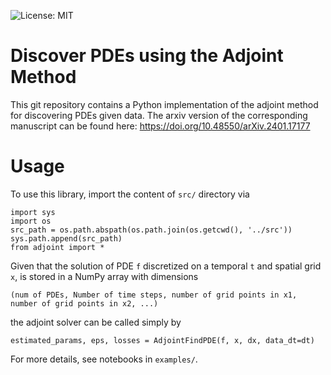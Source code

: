 ![License: MIT](https://img.shields.io/badge/License-MIT-yellow.svg)

# Discover PDEs using the Adjoint Method

This git repository contains a Python implementation of the adjoint method for discovering PDEs given data. The arxiv version of the corresponding manuscript can be found here:
https://doi.org/10.48550/arXiv.2401.17177


# Usage

To use this library, import the content of ```src/``` directory via

```
import sys
import os
src_path = os.path.abspath(os.path.join(os.getcwd(), '../src'))
sys.path.append(src_path)
from adjoint import *
```

Given that the solution of PDE ```f``` discretized on a temporal ```t``` and spatial grid ```x```, is stored in a NumPy array with dimensions 

```(num of PDEs, Number of time steps, number of grid points in x1, number of grid points in x2, ...)```

the adjoint solver can be called simply by

```
estimated_params, eps, losses = AdjointFindPDE(f, x, dx, data_dt=dt)
```

For more details, see notebooks in ```examples/```.
